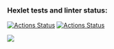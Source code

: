 ### Hexlet tests and linter status:
[![Actions Status](https://github.com/ilya-redkin/frontend-project-lvl2/workflows/hexlet-check/badge.svg)](https://github.com/ilya-redkin/frontend-project-lvl2/actions)
[![Actions Status](https://github.com/ilya-redkin/frontend-project-lvl2/workflows/mycheck/badge.svg)](https://github.com/ilya-redkin/frontend-project-lvl2/actions)

<a href="https://asciinema.org/a/YksuFTF1UulFLw2srq6gg7ClB" target="_blank"><img src="https://asciinema.org/a/YksuFTF1UulFLw2srq6gg7ClB.svg" /></a>
